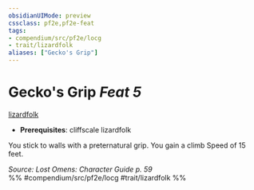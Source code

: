 ```yaml
---
obsidianUIMode: preview
cssclass: pf2e,pf2e-feat
tags:
- compendium/src/pf2e/locg
- trait/lizardfolk
aliases: ["Gecko's Grip"]
---
```

# Gecko's Grip  *Feat 5*  
[lizardfolk](../../Rules/traits/lizardfolk-b1.md)  

- **Prerequisites**: cliffscale lizardfolk

You stick to walls with a preternatural grip. You gain a climb Speed of 15 feet.

*Source: Lost Omens: Character Guide p. 59*  
%% #compendium/src/pf2e/locg #trait/lizardfolk %%